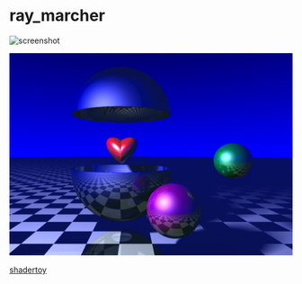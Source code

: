 # ray_marcher


![screenshot](screenshot/rm.gif)


![screenshot](screenshot/rm.png)


[shadertoy](https://www.shadertoy.com/view/WssfzS)
